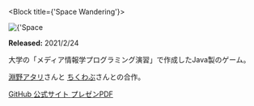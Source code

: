 <Block title={'Space Wandering'}>
  <div className={styles.hero_image}>
    <Image
      src={'works/space-wandering'}
      width={2776}
      height={1958}
      objectFit={'cover'}
      alt={'Space Wandering の画像'}
    />
  </div>
  <Keywords keywords={[
    'Java', 'Swing'
  ]}/>
  <p>
    <b>Released:</b> 2021/2/24
  </p>
  <p>
    大学の「メディア情報学プログラミング演習」で作成したJava製のゲーム。
  </p>
  <p>
    <a href="https://hutinoatari.dev" target="_blank"
      rel="noopener noreferrer">淵野アタリ</a>さんと
    <a href="https://prgckwb.github.io" target="_blank"
      rel="noopener noreferrer">ちくわぶ</a>さんとの合作。
  </p>
  <p className={'link-area'}>
    <a
      href="https://github.com/TrpFrog/medipro-game"
      target="_blank"
      rel="noopener noreferrer">
      GitHub
    </a>
    <a
      href="https://trpfrog.github.io/medipro-game"
      target="_blank"
      rel="noopener noreferrer">
      公式サイト
    </a>
    <a
      href="https://trpfrog.github.io/medipro-game/presentation.pdf"
      target="_blank"
      rel="noopener noreferrer">
      プレゼンPDF
    </a>
  </p>
</Block>
